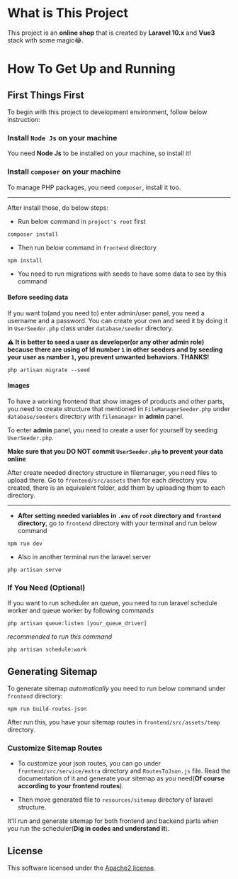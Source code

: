 # What is This Project

This project is an **online shop** that is created by **Laravel 10.x** and **Vue3** stack with some magic😂.

# How To Get Up and Running

## First Things First

To begin with this project to development environment, follow below instruction:

### Install `Node Js` on your machine

You need **Node Js** to be installed on your machine, so install it!

### Install `composer` on your machine

To manage PHP packages, you need `composer`, install it too.

---

After install those, do below steps:

- Run below command in `project's root` first

```
composer install
```

- Then run below command in `frontend` directory

```
npm install
```

- You need to run migrations with seeds to have some data to see by this command

#### Before seeding data

If you want to(and you need to) enter admin/user panel, you need a username and a password. You can create your own and
seed it by doing it in `UserSeeder.php` class under `database/seeder` directory.

**⚠️ It is better to seed a user as developer(or any other admin role) because there are using of Id number `1` in other
seeders and by seeding your user as number `1`, you prevent unwanted behaviors. THANKS!**

```
php artisan migrate --seed
```

#### Images

To have a working frontend that show images of products and other parts, you need to create structure that mentioned
in `FileManagerSeeder.php` under `database/seeders` directory with `filemanager` in **admin** panel.

To enter **admin** panel, you need to create a user for yourself by seeding `UserSeeder.php`.

**Make sure that you DO NOT commit `UserSeeder.php` to prevent your data online**

After create needed directory structure in filemanager, you need files to upload there. Go to `frontend/src/assets` then
for each directory you created, there is an equivalent folder, add them by uploading them to each directory.

---

- **After setting needed variables in `.env` of `root` directory and `frontend` directory**, go
  to `frontend` directory with your terminal and run below command

```
npm run dev
```

- Also in another terminal run the laravel server

```
php artisan serve
```

### If You Need (Optional)

If you want to run scheduler an queue, you need to run laravel schedule worker and queue worker by following commands

```
php artisan queue:listen [your_queue_driver]
```

*recommended to run this command*

```
php artisan schedule:work
```

## Generating Sitemap

To generate sitemap *automatically* you need to run below command under `frontend` directory:

```
npm run build-routes-json
```

After run this, you have your sitemap routes in `frontend/src/assets/temp` directory.

### Customize Sitemap Routes

- To customize your json routes, you can go under `frontend/src/service/extra` directory and `RoutesToJson.js` file.
  Read
  the documentation of it and generate your sitemap as you need(**Of course according to your frontend routes**).

- Then move generated file to `resources/sitemap` directory of laravel structure.

It'll run and generate sitemap for both frontend and backend parts when you run the scheduler(**Dig in codes and
understand it**).

## License

This software licensed under the [Apache2 license](https://www.apache.org/licenses/LICENSE-2.0.html).
